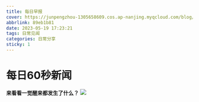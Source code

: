 ```yaml
---
title: 每日早报
cover: https://junpengzhou-1305658609.cos.ap-nanjing.myqcloud.com/blog/%E6%96%B0%E9%97%BB%E6%97%A9%E6%8A%A5-cover.webp
abbrlink: 89eb1b81
date: 2023-05-19 17:23:21
tags: 日常见闻
categories: 日常分享
sticky: 1
---
```

# 每日60秒新闻

**来看看一觉醒来都发生了什么？**
![](https://v2.alapi.cn/api/zaobao?token=BX2vvKW28gktjrPr&format=image)
